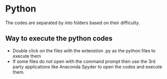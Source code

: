 # Python
The codes are separated by into folders based on their difficulty. 

## Way to execute the python codes
* Double click on the files with the extenstion .py as the python files to execute them
* If some files do not open with the command prompt then use the 3rd party applications like Anaconda Spyder to open the codes and execute them.

